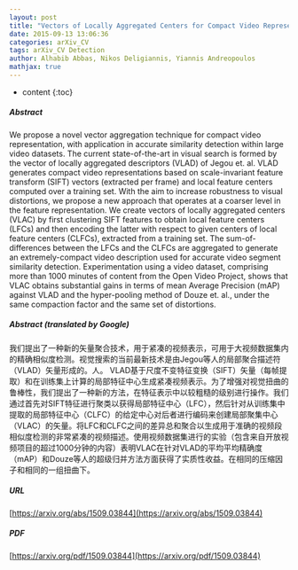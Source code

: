 ```yaml
---
layout: post
title: "Vectors of Locally Aggregated Centers for Compact Video Representation"
date: 2015-09-13 13:06:36
categories: arXiv_CV
tags: arXiv_CV Detection
author: Alhabib Abbas, Nikos Deligiannis, Yiannis Andreopoulos
mathjax: true
---
```


* content
{:toc}

##### Abstract
We propose a novel vector aggregation technique for compact video representation, with application in accurate similarity detection within large video datasets. The current state-of-the-art in visual search is formed by the vector of locally aggregated descriptors (VLAD) of Jegou et. al. VLAD generates compact video representations based on scale-invariant feature transform (SIFT) vectors (extracted per frame) and local feature centers computed over a training set. With the aim to increase robustness to visual distortions, we propose a new approach that operates at a coarser level in the feature representation. We create vectors of locally aggregated centers (VLAC) by first clustering SIFT features to obtain local feature centers (LFCs) and then encoding the latter with respect to given centers of local feature centers (CLFCs), extracted from a training set. The sum-of-differences between the LFCs and the CLFCs are aggregated to generate an extremely-compact video description used for accurate video segment similarity detection. Experimentation using a video dataset, comprising more than 1000 minutes of content from the Open Video Project, shows that VLAC obtains substantial gains in terms of mean Average Precision (mAP) against VLAD and the hyper-pooling method of Douze et. al., under the same compaction factor and the same set of distortions.

##### Abstract (translated by Google)
我们提出了一种新的矢量聚合技术，用于紧凑的视频表示，可用于大视频数据集内的精确相似度检测。视觉搜索的当前最新技术是由Jegou等人的局部聚合描述符（VLAD）矢量形成的。人。 VLAD基于尺度不变特征变换（SIFT）矢量（每帧提取）和在训练集上计算的局部特征中心生成紧凑视频表示。为了增强对视觉扭曲的鲁棒性，我们提出了一种新的方法，在特征表示中以较粗糙的级别进行操作。我们通过首先对SIFT特征进行聚类以获得局部特征中心（LFC），然后针对从训练集中提取的局部特征中心（CLFC）的给定中心对后者进行编码来创建局部聚集中心（VLAC）的矢量。将LFC和CLFC之间的差异总和聚合以生成用于准确的视频段相似度检测的非常紧凑的视频描述。使用视频数据集进行的实验（包含来自开放视频项目的超过1000分钟的内容）表明VLAC在针对VLAD的平均平均精确度（mAP）和Douze等人的超级归并方法方面获得了实质性收益。在相同的压缩因子和相同的一组扭曲下。

##### URL
[https://arxiv.org/abs/1509.03844](https://arxiv.org/abs/1509.03844)

##### PDF
[https://arxiv.org/pdf/1509.03844](https://arxiv.org/pdf/1509.03844)

